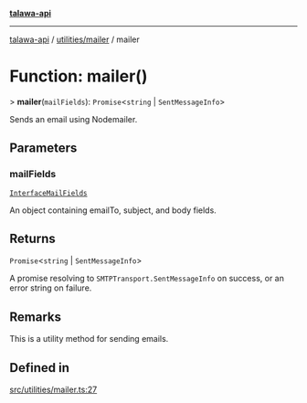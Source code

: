 [**talawa-api**](../../../README.md)

***

[talawa-api](../../../modules.md) / [utilities/mailer](../README.md) / mailer

# Function: mailer()

\> **mailer**(`mailFields`): `Promise`\<`string` \| `SentMessageInfo`\>

Sends an email using Nodemailer.

## Parameters

### mailFields

[`InterfaceMailFields`](../interfaces/InterfaceMailFields.md)

An object containing emailTo, subject, and body fields.

## Returns

`Promise`\<`string` \| `SentMessageInfo`\>

A promise resolving to `SMTPTransport.SentMessageInfo` on success, or an error string on failure.

## Remarks

This is a utility method for sending emails.

## Defined in

[src/utilities/mailer.ts:27](https://github.com/PalisadoesFoundation/talawa-api/blob/5c5b29a0ea487bda8306089fe128f43f3be29f94/src/utilities/mailer.ts#L27)
